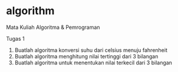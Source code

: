 # algorithm
Mata Kuliah Algoritma & Pemrograman

Tugas 1 
1. Buatlah algoritma konversi suhu dari celsius menuju fahrenheit
2. Buatlah algoritma menghitung nilai tertinggi dari 3 bilangan
3. Buatlah algoritma untuk menentukan nilai terkecil dari 3 bilangan